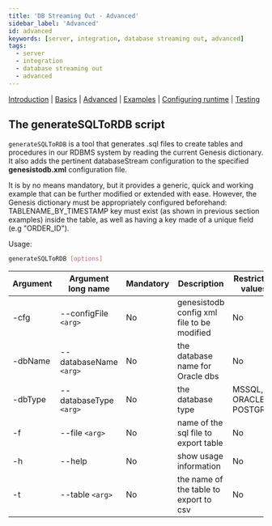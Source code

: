 ```yaml
---
title: 'DB Streaming Out - Advanced'
sidebar_label: 'Advanced'
id: advanced
keywords: [server, integration, database streaming out, advanced]
tags:
  - server
  - integration
  - database streaming out
  - advanced
---
```


[Introduction](../../../../server/integration/database-streaming-out/introduction)  | [Basics](../../../../server/integration/database-streaming-out/basics) | [Advanced](../../../../server/integration/database-streaming-out/advanced) | [Examples](../../../../server/integration/database-streaming-out/examples) | [Configuring runtime](../../../../server/integration/database-streaming-out/configuring-runtime) | [Testing](../../../../server/integration/database-streaming-out/testing)

## The generateSQLToRDB script

`generateSQLToRDB` is a tool that generates .sql files to create tables and procedures in our RDBMS system by reading the current Genesis dictionary. It also adds the pertinent databaseStream configuration to the specified **genesistodb.xml** configuration file.

It is by no means mandatory, but it provides a generic, quick and working example that can be further modified or extended with ease. However, the Genesis dictionary must be appropriately configured beforehand: TABLENAME_BY_TIMESTAMP key must exist (as shown in previous section examples) inside the table, as well as having a key made of a unique field (e.g "ORDER_ID").

Usage: 
```bash
generateSQLToRDB [options]
```

| Argument | Argument long name      | Mandatory |               Description                    | Restricted values         |
|----------|-------------------------|-----------|----------------------------------------------|---------------------------|       
| -cfg     |  --configFile `<arg>`   | No        | genesistodb config xml file to be modified   | No                        |                   
| -dbName  |  --databaseName `<arg>` | No        | the database name for Oracle dbs             | No                        |         
| -dbType  |  --databaseType `<arg>` | No        | the database type                            | MSSQL, ORACLE or POSTGRES |                    
| -f       |  --file `<arg>`         | No        | name of the sql file to export table         | No                        |             
| -h       |  --help                 | No        | show usage information                       | No                        |
| -t       |  --table `<arg>`        | No        | the name of the table to export to csv       | No                        |               

